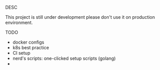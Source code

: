 DESC

This project is still under development please don't use it on production environment.

TODO

* docker configs
* k8s best practice
* CI setup
* nerd's scripts: one-clicked setup scripts (golang)
* 

